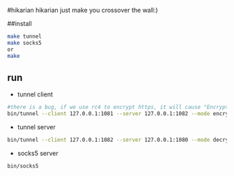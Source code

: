 #hikarian
hikarian just make you crossover the wall:)

##install
```bash
make tunnel
make socks5
or
make
```
## run
* tunnel client

```bash
#there is a bug, if we use rc4 to encrypt https, it will cause "Encrypted Alert"
bin/tunnel --client 127.0.0.1:1081 --server 127.0.0.1:1082 --mode encrypt --algo rc4 or aes
```

* tunnel server

```bash
bin/tunnel --client 127.0.0.1:1082 --server 127.0.0.1:1080 --mode decrypt --algo rc4 or aes
```

* socks5 server

```bash
bin/socks5
```

